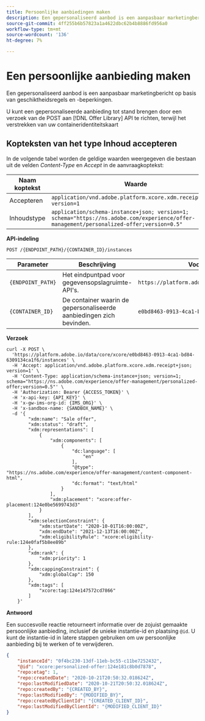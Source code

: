 ```yaml
---
title: Persoonlijke aanbiedingen maken
description: Een gepersonaliseerd aanbod is een aanpasbaar marketingbericht op basis van geschiktheidsregels en -beperkingen.
source-git-commit: 4ff255b6b57823a1a4622dbc62b4b8886fd956a0
workflow-type: tm+mt
source-wordcount: '136'
ht-degree: 7%

---
```


# Een persoonlijke aanbieding maken

Een gepersonaliseerd aanbod is een aanpasbaar marketingbericht op basis van geschiktheidsregels en -beperkingen.

U kunt een gepersonaliseerde aanbieding tot stand brengen door een verzoek van de POST aan [!DNL Offer Library] API te richten, terwijl het verstrekken van uw containeridentiteitskaart

## Kopteksten van het type Inhoud accepteren

In de volgende tabel worden de geldige waarden weergegeven die bestaan uit de velden *Content-Type* en *Accept* in de aanvraagkoptekst:

| Naam koptekst | Waarde |
| ----------- | ----- |
| Accepteren | `application/vnd.adobe.platform.xcore.xdm.receipt+json; version=1` |
| Inhoudstype | `application/schema-instance+json; version=1;  schema="https://ns.adobe.com/experience/offer-management/personalized-offer;version=0.5"` |

**API-indeling**

```http
POST /{ENDPOINT_PATH}/{CONTAINER_ID}/instances
```

| Parameter | Beschrijving | Voorbeeld |
| --------- | ----------- | ------- |
| `{ENDPOINT_PATH}` | Het eindpuntpad voor gegevensopslagruimte-API&#39;s. | `https://platform.adobe.io/data/core/xcore/` |
| `{CONTAINER_ID}` | De container waarin de gepersonaliseerde aanbiedingen zich bevinden. | `e0bd8463-0913-4ca1-bd84-6309134ca1f6` |

**Verzoek**

```shell
curl -X POST \
  'https://platform.adobe.io/data/core/xcore/e0bd8463-0913-4ca1-bd84-6309134ca1f6/instances' \
  -H 'Accept: application/vnd.adobe.platform.xcore.xdm.receipt+json; version=1' \
  -H 'Content-Type: application/schema-instance+json; version=1;  schema="https://ns.adobe.com/experience/offer-management/personalized-offer;version=0.5"' \
  -H 'Authorization: Bearer {ACCESS_TOKEN}' \
  -H 'x-api-key: {API_KEY}' \
  -H 'x-gw-ims-org-id: {IMS_ORG}' \
  -H 'x-sandbox-name: {SANDBOX_NAME}' \
  -d '{
        "xdm:name": "Sale offer",
        "xdm:status": "draft",
        "xdm:representations": [
            {
                "xdm:components": [
                    {
                        "dc:language": [
                            "en"
                        ],
                        "@type": "https://ns.adobe.com/experience/offer-management/content-component-html",
                        "dc:format": "text/html"
                    }
                ],
                "xdm:placement": "xcore:offer-placement:124e0be5699743d3"
            }
        ],
        "xdm:selectionConstraint": {
            "xdm:startDate": "2020-10-01T16:00:00Z",
            "xdm:endDate": "2021-12-13T16:00:00Z",
            "xdm:eligibilityRule": "xcore:eligibility-rule:124e0faf5b8ee89b"
        },
        "xdm:rank": {
            "xdm:priority": 1
        },
        "xdm:cappingConstraint": {
            "xdm:globalCap": 150
        },
        "xdm:tags": [
            "xcore:tag:124e147572cd7866"
        ]
    }'
```

**Antwoord**

Een succesvolle reactie retourneert informatie over de zojuist gemaakte persoonlijke aanbieding, inclusief de unieke instantie-id en plaatsing `@id`. U kunt de instantie-id in latere stappen gebruiken om uw persoonlijke aanbieding bij te werken of te verwijderen.

```json
{
    "instanceId": "0f4bc230-13df-11eb-bc55-c11be7252432",
    "@id": "xcore:personalized-offer:124e181c8b0d7878",
    "repo:etag": 1,
    "repo:createdDate": "2020-10-21T20:50:32.018624Z",
    "repo:lastModifiedDate": "2020-10-21T20:50:32.018624Z",
    "repo:createdBy": "{CREATED_BY}",
    "repo:lastModifiedBy": "{MODIFIED_BY}",
    "repo:createdByClientId": "{CREATED_CLIENT_ID}",
    "repo:lastModifiedByClientId": "{MODIFIED_CLIENT_ID}"
}
```
